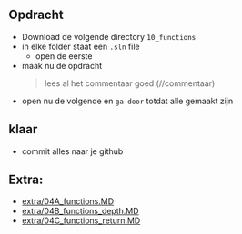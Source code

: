 
## Opdracht


- Download de volgende directory `10_functions`
- in elke folder staat een `.sln` file
    - open de eerste
- maak nu de opdracht
    > lees al het commentaar goed (//commentaar)
- open nu de volgende en `ga door` totdat alle gemaakt zijn

## klaar
- commit alles naar je github

## Extra:

- [extra/04A_functions.MD](extra/04A_functions.MD)
- [extra/04B_functions_depth.MD](extra/04B_functions_depth.MD)
- [extra/04C_functions_return.MD](extra/04C_functions_return.MD)
   
